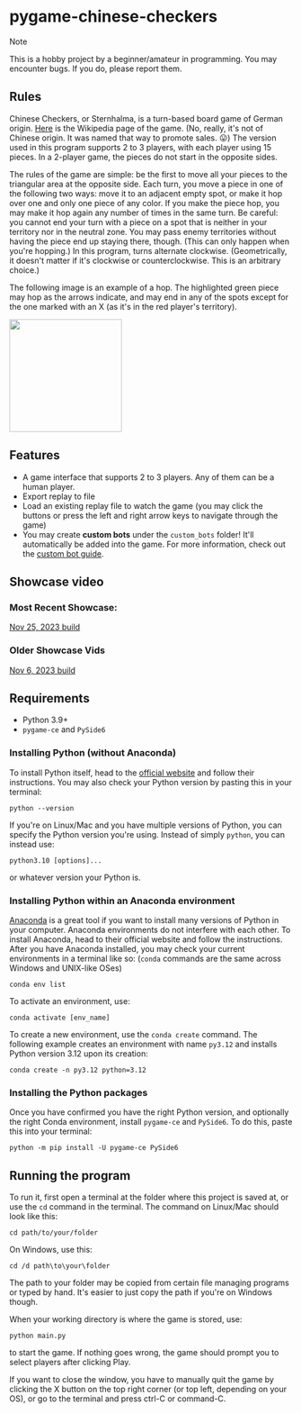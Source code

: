 # pygame-chinese-checkers

> [!NOTE]
> This is a hobby project by a beginner/amateur in programming. You may encounter bugs. If you do, please report them.

## Rules

Chinese Checkers, or Sternhalma, is a turn-based board game of German origin. [Here](https://en.wikipedia.org/wiki/Chinese_checkers) is the Wikipedia page of the game. (No, really, it's not of Chinese origin. It was named that way to promote sales. 😛) The version used in this program supports 2 to 3 players, with each player using 15 pieces. In a 2-player game, the pieces do not start in the opposite sides.

The rules of the game are simple: be the first to move all your pieces to the triangular area at the opposite side. Each turn, you move a piece in one of the following two ways: move it to an adjacent empty spot, or make it hop over one and only one piece of any color. If you make the piece hop, you may make it hop again any number of times in the same turn. Be careful: you cannot end your turn with a piece on a spot that is neither in your territory nor in the neutral zone. You may pass enemy territories without having the piece end up staying there, though. (This can only happen when you're hopping.) In this program, turns alternate clockwise. (Geometrically, it doesn't matter if it's clockwise or counterclockwise. This is an arbitrary choice.)

The following image is an example of a hop. The highlighted green piece may hop as the arrows indicate, and may end in any of the spots except for the one marked with an X (as it's in the red player's territory).

<img src="https://github.com/henrychess/pygame-chinese-checkers/blob/main/images/hop-example.png" height=200>

## Features
- A game interface that supports 2 to 3 players. Any of them can be a human player.
- Export replay to file
- Load an existing replay file to watch the game (you may click the buttons or press the left and right arrow keys to navigate through the game)
- You may create **custom bots** under the `custom_bots` folder! It'll automatically be added into the game. For more information, check out the [custom bot guide](https://github.com/henrychess/pygame-chinese-checkers/blob/main/custom_bots/README.md).

## Showcase video

### Most Recent Showcase:

[Nov 25, 2023 build](https://youtu.be/r3i92YeDN2w)

### Older Showcase Vids
[Nov 6, 2023 build](https://youtu.be/zsmd8o0BoDw)

## Requirements
- Python 3.9+
- `pygame-ce` and `PySide6`

### Installing Python (without Anaconda)

To install Python itself, head to the [official website](https://www.python.org/) and follow their instructions.
You may also check your Python version by pasting this in your terminal:
```
python --version
```
If you're on Linux/Mac and you have multiple versions of Python, you can specify the Python version you're using. Instead of simply `python`, you can instead use:
```
python3.10 [options]...
```
or whatever version your Python is.

### Installing Python within an Anaconda environment

[Anaconda](https://www.anaconda.com/) is a great tool if you want to install many versions of Python in your computer. Anaconda environments do not interfere with each other. To install Anaconda, head to their official website and follow the instructions. After you have Anaconda installed, you may check your current environments in a terminal like so: (`conda` commands are the same across Windows and UNIX-like OSes)
```
conda env list
```
To activate an environment, use:
```
conda activate [env_name]
```
To create a new environment, use the `conda create` command. The following example creates an environment with name `py3.12` and installs Python version 3.12 upon its creation:
```
conda create -n py3.12 python=3.12
```

### Installing the Python packages

Once you have confirmed you have the right Python version, and optionally the right Conda environment, install `pygame-ce` and `PySide6`. To do this, paste this into your terminal:
```
python -m pip install -U pygame-ce PySide6
```

## Running the program
To run it, first open a terminal at the folder where this project is saved at, or use the `cd` command in the terminal.
The command on Linux/Mac should look like this:
```
cd path/to/your/folder
```
On Windows, use this:
```
cd /d path\to\your\folder
```
The path to your folder may be copied from certain file managing programs or typed by hand. It's easier to just copy the path if you're on Windows though.

When your working directory is where the game is stored, use:
```
python main.py
```
to start the game. If nothing goes wrong, the game should prompt you to select players after clicking Play.

If you want to close the window, you have to manually quit the game by clicking the X button on the top right corner (or top left, depending on your OS), or go to the terminal and press ctrl-C or command-C.
